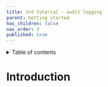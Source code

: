 ```yaml
---
title: 3rd tutorial - audit logging
parent: Getting started
has_children: false
nav_order: 3
published: true
---
```


<details markdown="block">
  <summary>
    Table of contents
  </summary>
  {: .text-delta }
1. TOC
{:toc}
</details>

# Introduction